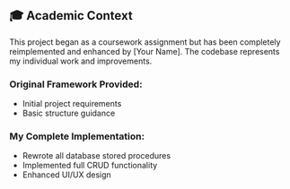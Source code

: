 ## 🎓 Academic Context

This project began as a coursework assignment but has been completely 
reimplemented and enhanced by [Your Name]. The codebase represents 
my individual work and improvements.

### Original Framework Provided:
- Initial project requirements
- Basic structure guidance

### My Complete Implementation:
- Rewrote all database stored procedures
- Implemented full CRUD functionality  
- Enhanced UI/UX design
